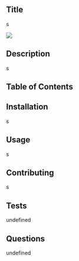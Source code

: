 
  ## Title
  s

<img src = 'https://img.shields.io/badge/license-MIT-blue.svg'>

  ## Description
s

 ## Table of Contents

 ## Installation
s

## Usage
s

## Contributing
s

## Tests
undefined

## Questions
undefined
